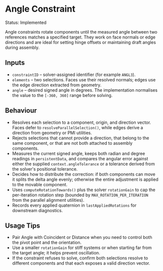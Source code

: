 # Angle Constraint

Status: Implemented

Angle constraints rotate components until the measured angle between two references matches a specified target. They work on face normals or edge directions and are ideal for setting hinge offsets or maintaining draft angles during assembly.

## Inputs
- `constraintID` – solver-assigned identifier (for example `ANGL3`).
- `elements` – two selections. Faces use their resolved normals; edges use the edge direction extracted from geometry.
- `angle` – desired signed angle in degrees. The implementation normalises the value to the `[-360, 360]` range before solving.

## Behaviour
- Resolves each selection to a component, origin, and direction vector. Faces defer to `resolveParallelSelection()`, while edges derive a direction from geometry or PMI utilities.
- Rejects selections that cannot provide a direction, that belong to the same component, or that are not both attached to assembly components.
- Measures the current signed angle, keeps both radian and degree readings in `persistentData`, and compares the angular error against either the supplied `context.angleTolerance` or a tolerance derived from the solver's positional tolerance.
- Decides how to distribute the correction: if both components can move it splits the delta angle evenly; otherwise the entire adjustment is applied to the movable component.
- Uses `computeRotationTowards()` plus the solver `rotationGain` to cap the per-iteration rotation step (bounded by `MAX_ROTATION_PER_ITERATION` from the parallel alignment utilities).
- Records every applied quaternion in `lastAppliedRotations` for downstream diagnostics.

## Usage Tips
- Pair Angle with Coincident or Distance when you need to control both the pivot point and the orientation.
- Use a smaller `rotationGain` for stiff systems or when starting far from the target angle; it helps prevent oscillation.
- If the constraint refuses to solve, confirm both selections resolve to different components and that each exposes a valid direction vector.
